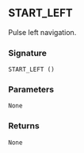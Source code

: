 ## START\_LEFT

Pulse left navigation.


### Signature

`START_LEFT ()`


### Parameters

`None`


### Returns

`None`
